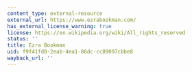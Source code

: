 ```yaml
---
content_type: external-resource
external_url: https://www.ezrabookman.com/
has_external_license_warning: true
license: https://en.wikipedia.org/wiki/All_rights_reserved
status: ''
title: Ezra Bookman
uid: f9f41fd0-2eab-4ea1-86dc-cc89097cbbe8
wayback_url: ''
---
```

